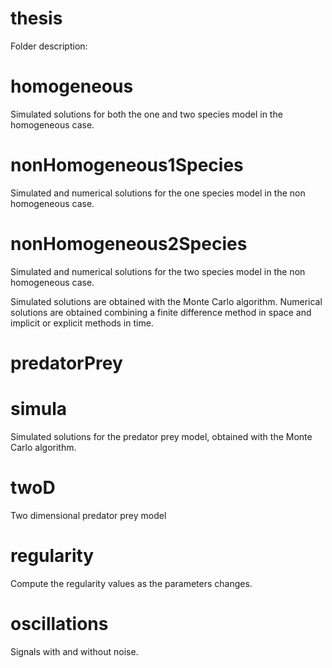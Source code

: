 # thesis

Folder description:
# homogeneous
Simulated solutions for both the one and two species model in the homogeneous case.
# nonHomogeneous1Species
Simulated and numerical solutions for the one species model in the non homogeneous case.
# nonHomogeneous2Species
Simulated and numerical solutions for the two species model in the non homogeneous case. 

Simulated solutions are obtained with the Monte Carlo algorithm.
Numerical solutions are obtained combining a finite difference method in space and implicit or explicit methods in time. 

# predatorPrey
# simula
Simulated solutions for the predator prey model, obtained with the Monte Carlo algorithm.
# twoD
Two dimensional predator prey model
# regularity
Compute the regularity values as the parameters changes. 
# oscillations
Signals with and without noise.
